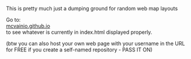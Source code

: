 
This is pretty much just a dumping ground for random web map layouts

Go to: <br>
<a href="http://www.mcvainio.github.io">mcvainio.github.io</a> <br>
to see whatever is currently in index.html displayed properly.

(btw you can also host your own web page with your username in the URL for FREE if you create a self-named repository - PASS IT ON)
